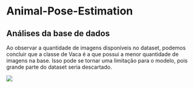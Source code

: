 # Animal-Pose-Estimation

## Análises da base de dados

Ao observar a quantidade de imagens disponíveis no dataset, podemos concluir que a classe de Vaca é a que possui a menor quantidade de imagens na base. Isso pode se tornar uma limitação para o modelo, pois grande parte do dataset seria descartado.

<img src="C:\Users\Inteli\OneDrive\Área de Trabalho\Animal-Pose-Estimation\img\quantidade de imagens.png">

